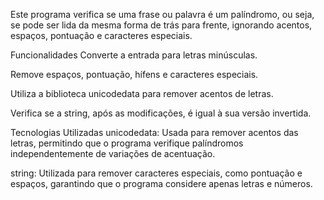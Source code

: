Este programa verifica se uma frase ou palavra é um palíndromo, ou seja, se pode ser lida da mesma forma de trás para frente, ignorando acentos, espaços, pontuação e caracteres especiais.

Funcionalidades
Converte a entrada para letras minúsculas.

Remove espaços, pontuação, hífens e caracteres especiais.

Utiliza a biblioteca unicodedata para remover acentos de letras.

Verifica se a string, após as modificações, é igual à sua versão invertida.

Tecnologias Utilizadas
unicodedata: Usada para remover acentos das letras, permitindo que o programa verifique palíndromos independentemente de variações de acentuação.

string: Utilizada para remover caracteres especiais, como pontuação e espaços, garantindo que o programa considere apenas letras e números.